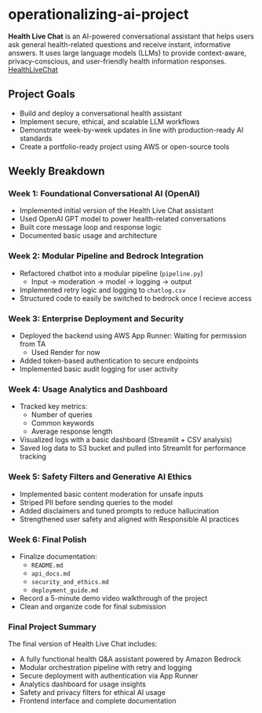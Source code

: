 # operationalizing-ai-project

**Health Live Chat** is an AI-powered conversational assistant that helps users ask general health-related questions and receive instant, informative answers. It uses large language models (LLMs) to provide context-aware, privacy-conscious, and user-friendly health information responses.
[HealthLiveChat](https://healthlivechat.onrender.com/)

## Project Goals
- Build and deploy a conversational health assistant
- Implement secure, ethical, and scalable LLM workflows
- Demonstrate week-by-week updates in line with production-ready AI standards
- Create a portfolio-ready project using AWS or open-source tools

## Weekly Breakdown

### Week 1: Foundational Conversational AI (OpenAI)
- Implemented initial version of the Health Live Chat assistant
- Used OpenAI GPT model to power health-related conversations
- Built core message loop and response logic
- Documented basic usage and architecture

### Week 2: Modular Pipeline and Bedrock Integration
- Refactored chatbot into a modular pipeline (`pipeline.py`)
  - Input → moderation → model → logging → output
- Implemented retry logic and logging to `chatlog.csv`
- Structured code to easily be switched to bedrock once I recieve access

### Week 3: Enterprise Deployment and Security
- Deployed the backend using AWS App Runner: Waiting for permission from TA 
  - Used Render for now
- Added token-based authentication to secure endpoints
- Implemented basic audit logging for user activity

### Week 4: Usage Analytics and Dashboard
- Tracked key metrics:
  - Number of queries
  - Common keywords
  - Average response length
- Visualized logs with a basic dashboard (Streamlit + CSV analysis)
- Saved log data to S3 bucket and pulled into Streamlit for performance tracking

### Week 5: Safety Filters and Generative AI Ethics
- Implemented basic content moderation for unsafe inputs
- Striped PII before sending queries to the model
- Added disclaimers and tuned prompts to reduce hallucination
- Strengthened user safety and aligned with Responsible AI practices

### Week 6: Final Polish
- Finalize documentation:
  - `README.md`
  - `api_docs.md`
  - `security_and_ethics.md`
  - `deployment_guide.md`
- Record a 5-minute demo video walkthrough of the project
- Clean and organize code for final submission

### Final Project Summary
The final version of Health Live Chat includes:
- A fully functional health Q&A assistant powered by Amazon Bedrock
- Modular orchestration pipeline with retry and logging
- Secure deployment with authentication via App Runner
- Analytics dashboard for usage insights
- Safety and privacy filters for ethical AI usage
- Frontend interface and complete documentation
